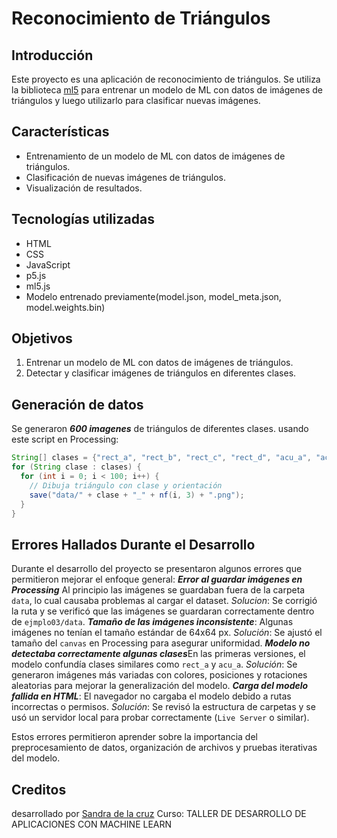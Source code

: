 # Reconocimiento de Triángulos

## Introducción
Este proyecto es una aplicación de reconocimiento de triángulos. Se utiliza la biblioteca [ml5](https://ml5js.org/) para entrenar un modelo de ML con datos de imágenes de triángulos y luego utilizarlo para clasificar nuevas imágenes.

## Características
- Entrenamiento de un modelo de ML con datos de imágenes de triángulos.
- Clasificación de nuevas imágenes de triángulos.
- Visualización de resultados.

## Tecnologías utilizadas
- HTML
- CSS
- JavaScript
- p5.js
- ml5.js
- Modelo entrenado previamente(model.json, model_meta.json, model.weights.bin)

## Objetivos
1. Entrenar un modelo de ML con datos de imágenes de triángulos.
2. Detectar y clasificar imágenes de triángulos en diferentes clases. 

## Generación de datos

Se generaron ***600 imagenes*** de triángulos de diferentes clases.
 usando este script en Processing:

```java
String[] clases = {"rect_a", "rect_b", "rect_c", "rect_d", "acu_a", "acu_b"};
for (String clase : clases) {
  for (int i = 0; i < 100; i++) {
    // Dibuja triángulo con clase y orientación
    save("data/" + clase + "_" + nf(i, 3) + ".png");
  }
}
```

## Errores Hallados Durante el Desarrollo
Durante el desarrollo del proyecto se presentaron algunos errores que permitieron mejorar el enfoque general:
***Error al guardar imágenes en Processing***
 Al principio las imágenes se guardaban fuera de la carpeta `data`, lo cual causaba problemas al cargar el dataset.
 *Solucion*:  Se corrigió la ruta y se verificó que las imágenes se guardaran correctamente dentro de `ejmplo03/data`.
***Tamaño de las imágenes inconsistente***: Algunas imágenes no tenían el tamaño estándar de 64x64 px.
*Solución*: Se ajustó el tamaño del `canvas` en Processing para asegurar uniformidad.
***Modelo no detectaba correctamente algunas clases***En las primeras versiones, el modelo confundía clases similares como `rect_a` y `acu_a`.
*Solución*: Se generaron imágenes más variadas con colores, posiciones y rotaciones aleatorias para mejorar la generalización del modelo.
***Carga del modelo fallida en HTML***: El navegador no cargaba el modelo debido a rutas incorrectas o permisos.
*Solución*: Se revisó la estructura de carpetas y se usó un servidor local para probar correctamente (`Live Server` o similar).

Estos errores permitieron aprender sobre la importancia del preprocesamiento de datos, organización de archivos y pruebas iterativas del modelo.

## Creditos
desarrollado por [Sandra de la cruz](https://github.com/Sandra120704/reconocimiento.git)
Curso: TALLER DE DESARROLLO DE APLICACIONES CON MACHINE LEARN
